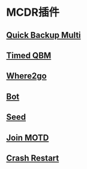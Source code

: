 # MCDR插件
## [Quick Backup Multi](https://mcdreforged.com/zh-CN/plugin/quick_backup_multi)  
## [Timed QBM](https://mcdreforged.com/zh-CN/plugin/timed_quick_backup_multi)  
## [Where2go](https://mcdreforged.com/zh-CN/plugin/where2go)  
## [Bot](https://mcdreforged.com/zh-CN/plugin/bot)   
## [Seed](https://mcdreforged.com/zh-CN/plugin/seed)  
## [Join MOTD](https://mcdreforged.com/zh-CN/plugin/join_motd)  
## [Crash Restart](https://mcdreforged.com/zh-CN/plugin/crash_restart)   
  
  
 
  
  
  
  
